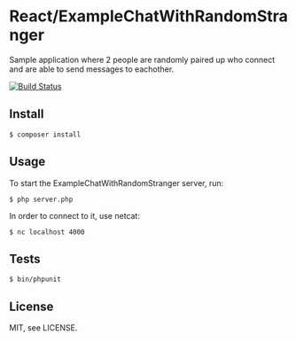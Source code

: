 # React/ExampleChatWithRandomStranger

Sample application where 2 people are randomly paired up who connect and are able to send messages to eachother.

[![Build Status](https://secure.travis-ci.org/reactphp/ExampleChatWithRandomStranger.png?branch=master)](http://travis-ci.org/reactphp/ExampleChatWithRandomStranger)

## Install

    $ composer install

## Usage

To start the ExampleChatWithRandomStranger server, run:

    $ php server.php

In order to connect to it, use netcat:

    $ nc localhost 4000

## Tests

    $ bin/phpunit

## License

MIT, see LICENSE.
